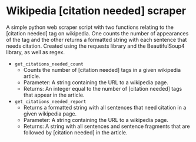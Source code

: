 # Wikipedia [citation needed] scraper

A simple python web scraper script with two functions relating to the [citation needed] tag on wikipedia. One counts the number of appearances of the tag and the other returns a formatted string with each sentence that needs citation. Created using the requests library and the BeautifulSoup4 library, as well as regex.

* `get_citations_needed_count`
  * Counts the number of [citation needed] tags in a given wikipedia article.
  * Parameter: A string containing the URL to a wikipedia page.
  * Returns: An integer equal to the number of [citation needed] tags that appear in the article.
* `get_citations_needed_report`
  * Returns a formatted string with all sentences that need citation in a given wikipedia page.
  * Parameter: A string containing the URL to a wikipedia page.
  * Returns: A string with all sentences and sentence fragments that are followed by [citation needed] in the article.